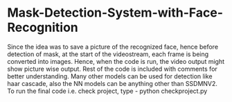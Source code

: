 # Mask-Detection-System-with-Face-Recognition
Since the idea was to save a picture of the recognized face, hence before detection of mask, at the start of the videostream, each frame is being converted into images. Hence, when the code is run, the video output might show picture wise output. Rest of the code is included with comments for better understanding. Many other models can be used for detection like haar cascade, also the NN models can be anything other than SSDMNV2. To run the final code i.e. check project, type - 
python checkproject.py 
